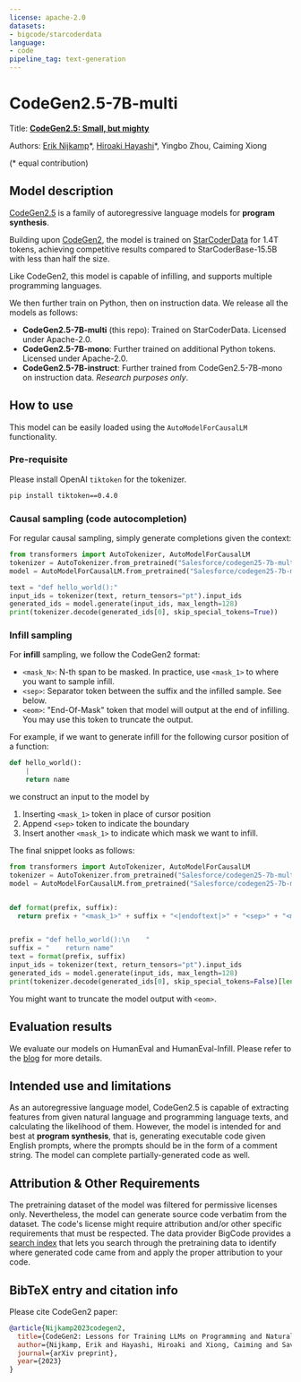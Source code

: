 ```yaml
---
license: apache-2.0
datasets:
- bigcode/starcoderdata
language:
- code
pipeline_tag: text-generation
---
```


# CodeGen2.5-7B-multi

Title: [**CodeGen2.5: Small, but mighty**](https://blog.salesforceairesearch.com/codegen25)

Authors: [Erik Nijkamp](https://eriknijkamp.com)\*, [Hiroaki Hayashi](https://hiroakih.me)\*, Yingbo Zhou, Caiming Xiong

(\* equal contribution)

## Model description

[CodeGen2.5](https://github.com/salesforce/CodeGen) is a family of autoregressive language models for **program synthesis**.

Building upon [CodeGen2](https://arxiv.org/abs/2305.02309), the model is trained on [StarCoderData](https://huggingface.co/datasets/bigcode/starcoderdata) for 1.4T tokens, achieving competitive results compared to StarCoderBase-15.5B with less than half the size.

Like CodeGen2, this model is capable of infilling, and supports multiple programming languages.

We then further train on Python, then on instruction data. We release all the models as follows:

* **CodeGen2.5-7B-multi** (this repo): Trained on StarCoderData. Licensed under Apache-2.0.
* **CodeGen2.5-7B-mono**: Further trained on additional Python tokens. Licensed under Apache-2.0.
* **CodeGen2.5-7B-instruct**: Further trained from CodeGen2.5-7B-mono on instruction data. *Research purposes only*.

## How to use

This model can be easily loaded using the `AutoModelForCausalLM` functionality.

### Pre-requisite

Please install OpenAI `tiktoken` for the tokenizer.

```bash
pip install tiktoken==0.4.0
```

### Causal sampling (code autocompletion)

For regular causal sampling, simply generate completions given the context:
```python
from transformers import AutoTokenizer, AutoModelForCausalLM
tokenizer = AutoTokenizer.from_pretrained("Salesforce/codegen25-7b-multi", trust_remote_code=True)
model = AutoModelForCausalLM.from_pretrained("Salesforce/codegen25-7b-multi")

text = "def hello_world():"
input_ids = tokenizer(text, return_tensors="pt").input_ids
generated_ids = model.generate(input_ids, max_length=128)
print(tokenizer.decode(generated_ids[0], skip_special_tokens=True))
```

### Infill sampling

For **infill** sampling, we follow the CodeGen2 format:

* `<mask_N>`: N-th span to be masked. In practice, use `<mask_1>` to where you want to sample infill.
* `<sep>`: Separator token between the suffix and the infilled sample. See below.
* `<eom>`: "End-Of-Mask" token that model will output at the end of infilling. You may use this token to truncate the output.

For example, if we want to generate infill for the following cursor position of a function:
```python
def hello_world():
    |
    return name
```
we construct an input to the model by

1. Inserting `<mask_1>` token in place of cursor position
2. Append `<sep>` token to indicate the boundary
3. Insert another `<mask_1>` to indicate which mask we want to infill.

The final snippet looks as follows:

```python
from transformers import AutoTokenizer, AutoModelForCausalLM
tokenizer = AutoTokenizer.from_pretrained("Salesforce/codegen25-7b-multi", trust_remote_code=True)
model = AutoModelForCausalLM.from_pretrained("Salesforce/codegen25-7b-multi")


def format(prefix, suffix):
  return prefix + "<mask_1>" + suffix + "<|endoftext|>" + "<sep>" + "<mask_1>"


prefix = "def hello_world():\n    "
suffix = "    return name"
text = format(prefix, suffix)
input_ids = tokenizer(text, return_tensors="pt").input_ids
generated_ids = model.generate(input_ids, max_length=128)
print(tokenizer.decode(generated_ids[0], skip_special_tokens=False)[len(text):])
```

You might want to truncate the model output with `<eom>`.

## Evaluation results

We evaluate our models on HumanEval and HumanEval-Infill.
Please refer to the [blog](https://blog.salesforceairesearch.com/codegen25) for more details.

## Intended use and limitations

As an autoregressive language model, CodeGen2.5 is capable of extracting features from given natural language and programming language texts, and calculating the likelihood of them.
However, the model is intended for and best at **program synthesis**, that is, generating executable code given English prompts, where the prompts should be in the form of a comment string. The model can complete partially-generated code as well.

## Attribution & Other Requirements
The pretraining dataset of the model was filtered for permissive licenses only.
Nevertheless, the model can generate source code verbatim from the dataset.
The code's license might require attribution and/or other specific requirements that must be respected.
The data provider BigCode provides a [search index](https://huggingface.co/spaces/bigcode/starcoder-search) that lets you search through the pretraining data to identify where generated code came from and apply the proper attribution to your code.

## BibTeX entry and citation info

Please cite CodeGen2 paper:

```bibtex
@article{Nijkamp2023codegen2,
  title={CodeGen2: Lessons for Training LLMs on Programming and Natural Languages},
  author={Nijkamp, Erik and Hayashi, Hiroaki and Xiong, Caiming and Savarese, Silvio and Zhou, Yingbo},
  journal={arXiv preprint},
  year={2023}
}
```